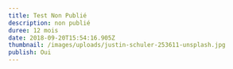 ```yaml
---
title: Test Non Publié
description: non publié
duree: 12 mois
date: 2018-09-20T15:54:16.905Z
thumbnail: /images/uploads/justin-schuler-253611-unsplash.jpg
publish: Oui
---
```





